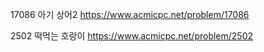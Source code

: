 17086 아기 상어2 
https://www.acmicpc.net/problem/17086  

2502 떡먹는 호랑이
https://www.acmicpc.net/problem/2502

